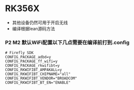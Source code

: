 # RK356X
- 其他设备仍然可用于开启无线
- 编译根据lean源码方法
### P2 M2 默认WiFi配置以下几点需要在编译前打到.config

```
# Firefly SDK
CONFIG_PACKAGE_adbd=y
CONFIG_PACKAGE_ff_wifi=y
CONFIG_PACKAGE_rkwifibt=y
CONFIG_RKWIFIBT_AMPAKALL=y
CONFIG_RKWIFIBT_CHIPNAME="all"
CONFIG_RKWIFIBT_VENDOR="BROADCOM"
CONFIG_RKWIFIBT_BT_EN="ENABLE"
```
